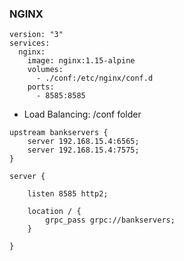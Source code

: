 ### NGINX

```
version: "3"
services:
  nginx:
    image: nginx:1.15-alpine
    volumes:
      - ./conf:/etc/nginx/conf.d
    ports:
      - 8585:8585
```
* Load Balancing: /conf folder
```
upstream bankservers {
    server 192.168.15.4:6565;
    server 192.168.15.4:7575;
}

server {

    listen 8585 http2;

    location / {
        grpc_pass grpc://bankservers;
    }

}
```